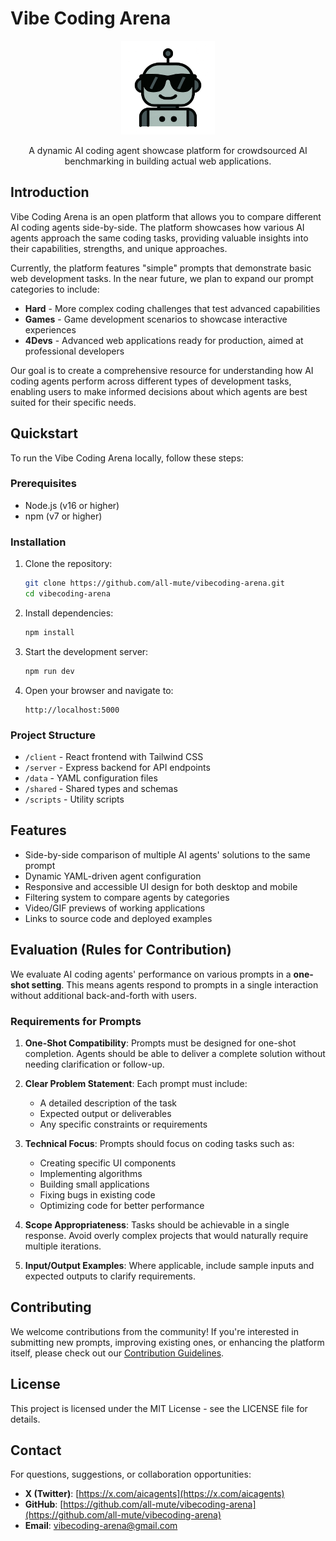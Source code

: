 # Vibe Coding Arena

<div align="center">
  <img src="public/favicon.ico" alt="Vibe Coding Arena Logo" width="150" />
  
  A dynamic AI coding agent showcase platform for crowdsourced AI benchmarking in building actual web applications.
</div>

## Introduction

Vibe Coding Arena is an open platform that allows you to compare different AI coding agents side-by-side. The platform showcases how various AI agents approach the same coding tasks, providing valuable insights into their capabilities, strengths, and unique approaches.

Currently, the platform features "simple" prompts that demonstrate basic web development tasks. In the near future, we plan to expand our prompt categories to include:

- **Hard** - More complex coding challenges that test advanced capabilities
- **Games** - Game development scenarios to showcase interactive experiences
- **4Devs** - Advanced web applications ready for production, aimed at professional developers

Our goal is to create a comprehensive resource for understanding how AI coding agents perform across different types of development tasks, enabling users to make informed decisions about which agents are best suited for their specific needs.

## Quickstart

To run the Vibe Coding Arena locally, follow these steps:

### Prerequisites

- Node.js (v16 or higher)
- npm (v7 or higher)

### Installation

1. Clone the repository:
   ```bash
   git clone https://github.com/all-mute/vibecoding-arena.git
   cd vibecoding-arena
   ```

2. Install dependencies:
   ```bash
   npm install
   ```

3. Start the development server:
   ```bash
   npm run dev
   ```

4. Open your browser and navigate to:
   ```
   http://localhost:5000
   ```

### Project Structure

- `/client` - React frontend with Tailwind CSS
- `/server` - Express backend for API endpoints
- `/data` - YAML configuration files
- `/shared` - Shared types and schemas
- `/scripts` - Utility scripts

## Features

- Side-by-side comparison of multiple AI agents' solutions to the same prompt
- Dynamic YAML-driven agent configuration
- Responsive and accessible UI design for both desktop and mobile
- Filtering system to compare agents by categories
- Video/GIF previews of working applications
- Links to source code and deployed examples

## Evaluation (Rules for Contribution)

We evaluate AI coding agents' performance on various prompts in a **one-shot setting**. This means agents respond to prompts in a single interaction without additional back-and-forth with users.

### Requirements for Prompts

1. **One-Shot Compatibility**: Prompts must be designed for one-shot completion. Agents should be able to deliver a complete solution without needing clarification or follow-up.

2. **Clear Problem Statement**: Each prompt must include:
   - A detailed description of the task
   - Expected output or deliverables
   - Any specific constraints or requirements

3. **Technical Focus**: Prompts should focus on coding tasks such as:
   - Creating specific UI components
   - Implementing algorithms
   - Building small applications
   - Fixing bugs in existing code
   - Optimizing code for better performance

4. **Scope Appropriateness**: Tasks should be achievable in a single response. Avoid overly complex projects that would naturally require multiple iterations.

5. **Input/Output Examples**: Where applicable, include sample inputs and expected outputs to clarify requirements.

## Contributing

We welcome contributions from the community! If you're interested in submitting new prompts, improving existing ones, or enhancing the platform itself, please check out our [Contribution Guidelines](CONTRIBUTE.md).

## License

This project is licensed under the MIT License - see the LICENSE file for details.

## Contact

For questions, suggestions, or collaboration opportunities:

- **X (Twitter)**: [https://x.com/aicagents](https://x.com/aicagents)
- **GitHub**: [https://github.com/all-mute/vibecoding-arena](https://github.com/all-mute/vibecoding-arena)
- **Email**: [vibecoding-arena@gmail.com](mailto:vibecoding-arena@gmail.com)
